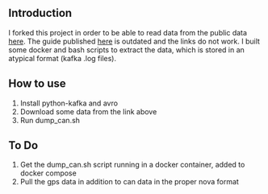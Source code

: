 ## Introduction
I forked this project in order to be able to read data from the public data [here](https://docs.google.com/spreadsheets/d/1tEt4c_brbIT2TtRqiGPmVYWvcfRPNQaU2D7gzUJLTaU/edit#gid=0).
The guide published [here](https://isoblue.org/docs/data/read) is outdated and the links do not work.
I built some docker and bash scripts to extract the data, which is stored in an atypical format (kafka .log files).

## How to use

1. Install python-kafka and avro
2. Download some data from the link above
3. Run dump_can.sh <path-to-data-dir>

## To Do

1. Get the dump_can.sh script running in a docker container, added to docker compose
2. Pull the gps data in addition to can data in the proper nova format

